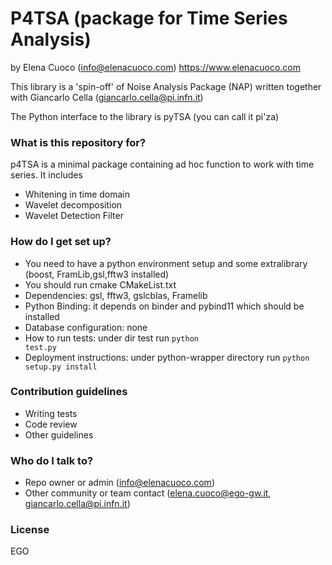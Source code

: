 # P4TSA (package for Time Series Analysis) #
by Elena Cuoco (info@elenacuoco.com) https://www.elenacuoco.com

This library is a 'spin-off' of Noise Analysis Package (NAP) written together 
with Giancarlo Cella (giancarlo.cella@pi.infn.it)



The Python interface to the library is pyTSA (you can call it pi'za)
 
### What is this repository for? ###
p4TSA is a minimal package containing ad hoc function to work with time series. 
 It includes
 * Whitening in time domain
 * Wavelet decomposition
 * Wavelet Detection Filter

### How do I get set up? ###

* You need to have a python environment setup and some extralibrary (boost, FramLib,gsl,fftw3 installed)
* You should run cmake CMakeList.txt
* Dependencies: gsl, fftw3, gslcblas, Framelib
* Python Binding: it depends on binder and pybind11 which should be installed 
* Database configuration: none
* How to run tests: under dir test run 
<code>python test.py</code>
* Deployment instructions: under python-wrapper directory run
<code>python setup.py install</code>

### Contribution guidelines ###

* Writing tests
* Code review
* Other guidelines

### Who do I talk to? ###

* Repo owner or admin (info@elenacuoco.com)
* Other community or team contact (elena.cuoco@ego-gw.it, giancarlo.cella@pi.infn.it)

### License ###

EGO